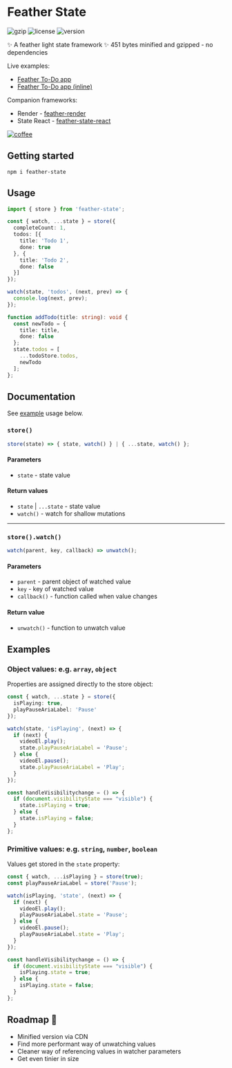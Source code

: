 # Feather State
![gzip](https://img.shields.io/badge/gzip-447_bytes-green)
![license](https://img.shields.io/badge/license-ISC-blue)
![version](https://img.shields.io/badge/npm-v1.1.6-blue)

✨ A feather light state framework ✨ 451 bytes minified and gzipped - no dependencies

Live examples:
- [Feather To-Do app](https://codesandbox.io/p/devbox/feather-to-do-app-k5ss8j)
- [Feather To-Do app (inline)](https://codesandbox.io/p/devbox/feather-to-do-inline-4zt7ls)

Companion frameworks:
- Render - [feather-render](https://www.npmjs.com/package/feather-render)
- State React - [feather-state-react](https://www.npmjs.com/package/feather-state-react)

[![coffee](https://img.shields.io/badge/Buy_me_a_coffee%3F_❤️-724e2c)](https://www.paypal.com/paypalme/featherframework)

## Getting started
```
npm i feather-state
```


## Usage
```typescript
import { store } from 'feather-state';

const { watch, ...state } = store({
  completeCount: 1,
  todos: [{
    title: 'Todo 1',
    done: true
  }, {
    title: 'Todo 2',
    done: false
  }]
});

watch(state, 'todos', (next, prev) => {
  console.log(next, prev);
});

function addTodo(title: string): void {
  const newTodo = {
    title: title,
    done: false
  };
  state.todos = [
    ...todoStore.todos,
    newTodo
  ];
};
```

## Documentation
See [example](##Examples) usage below.

### `store()`
```typescript
store(state) => { state, watch() } | { ...state, watch() };
```
#### Parameters
- `state` - state value

#### Return values
- `state` | `...state` - state value
- `watch()` - watch for shallow mutations

---

### `store().watch()`
```typescript
watch(parent, key, callback) => unwatch();
```
#### Parameters
- `parent` - parent object of watched value
- `key` - key of watched value
- `callback()` - function called when value changes

#### Return value
- `unwatch()` - function to unwatch value

## Examples
### Object values: e.g. `array`, `object`
Properties are assigned directly to the store object:

```typescript
const { watch, ...state } = store({
  isPlaying: true,
  playPauseAriaLabel: 'Pause'
});

watch(state, 'isPlaying', (next) => {
  if (next) {
    videoEl.play();
    state.playPauseAriaLabel = 'Pause';
  } else {
    videoEl.pause();
    state.playPauseAriaLabel = 'Play';
  }
});

const handleVisibilitychange = () => {
  if (document.visibilityState === "visible") {
    state.isPlaying = true;
  } else {
    state.isPlaying = false;
  }
};
```

### Primitive values: e.g. `string`, `number`, `boolean`
Values get stored in the `state` property:

```typescript
const { watch, ...isPlaying } = store(true);
const playPauseAriaLabel = store('Pause');

watch(isPlaying, 'state', (next) => {
  if (next) {
    videoEl.play();
    playPauseAriaLabel.state = 'Pause';
  } else {
    videoEl.pause();
    playPauseAriaLabel.state = 'Play';
  }
});

const handleVisibilitychange = () => {
  if (document.visibilityState === "visible") {
    isPlaying.state = true;
  } else {
    isPlaying.state = false;
  }
};
```

## Roadmap 🚀
- Minified version via CDN
- Find more performant way of unwatching values
- Cleaner way of referencing values in watcher parameters
- Get even tinier in size
